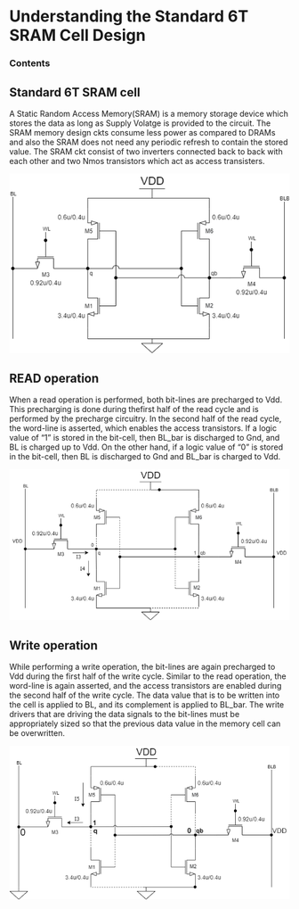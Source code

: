 # Understanding the Standard 6T SRAM Cell Design
### Contents

## Standard 6T SRAM cell
<p> A Static Random Access Memory(SRAM) is a memory storage device which stores the data as long as Supply Volatge is provided to the circuit. The SRAM memory design ckts consume less power as compared to DRAMs and also the SRAM does not need any periodic refresh to contain the stored value. The SRAM ckt consist of two inverters connected back to back with each other and two Nmos transistors which act as access transisters.</p>

![6T_SRAM](https://github.com/Khadgaray/6T_SRAM/blob/main/6T_SRAM.png)
<h2> READ operation </h2>
<p>When a read operation is performed, both bit-lines are precharged to Vdd. This precharging is done during thefirst half of the read cycle and is performed by the precharge circuitry. In the second half of the read cycle, the word-line is asserted, which enables the access transistors. If a logic value of “1” is stored in the bit-cell, then BL_bar is discharged to Gnd, and BL is charged up to Vdd. On the other hand, if a logic value of “0” is stored in the bit-cell, then BL is discharged to Gnd and BL_bar is charged to Vdd.</p>

![READ Ckt](https://github.com/Khadgaray/6T_SRAM/blob/main/READ.png)

<h2> Write operation </h2>
<p>While performing a write operation, the bit-lines are again precharged to Vdd during the first half of the write cycle. Similar to the read operation, the word-line is again asserted, and the access transistors are enabled during the second half of the write cycle. The data value that is to be written into the cell is applied to BL, and its complement is applied to BL_bar. The write drivers that are driving the data signals to the bit-lines must be appropriately sized so that the previous data value in the memory cell can be overwritten.</p>

![Write Ckt](https://github.com/Khadgaray/6T_SRAM/blob/main/write.png)
